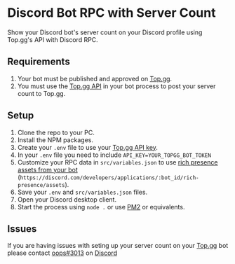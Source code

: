 # Discord Bot RPC with Server Count
Show your Discord bot's server count on your Discord profile using Top.gg's API with Discord RPC.

## Requirements
1. Your bot must be published and approved on [Top.gg](https://top.gg/bot/new).
2. You must use the [Top.gg API](https://docs.top.gg) in your bot process to post your server count to Top.gg.

## Setup
1. Clone the repo to your PC.
2. Install the NPM packages.
3. Create your `.env` file to use your [Top.gg API key](https://docs.top.gg/api/@reference/).
4. In your `.env` file you need to include `API_KEY=YOUR_TOPGG_BOT_TOKEN`
5. Customize your RPC data in `src/variables.json` to use [rich presence assets from your bot](https://discord.com/developers/applications) (`https://discord.com/developers/applications/:bot_id/rich-presence/assets`).
6. Save your `.env` and `src/variables.json` files.
7. Open your Discord desktop client.
8. Start the process using `node .` or use [PM2](https://pm2.keymetrics.io/) or equivalents.

## Issues
If you are having issues with seting up your server count on your [Top.gg](https://top.gg/) bot please contact [oops#3013](https://discord.com/users/637501687338106885) on [Discord](https://discord.gg/)
